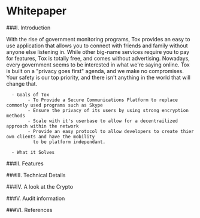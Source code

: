 Whitepaper
==========

###I. Introduction

With the rise of government monitoring programs, Tox provides an easy to use application that allows you to connect with friends and family without anyone else listening in. While other big-name services require you to pay for features, Tox is totally free, and comes without advertising. Nowadays, every government seems to be interested in what we're saying online. Tox is built on a "privacy goes first" agenda, and we make no compromises. Your safety is our top priority, and there isn't anything in the world that will change that.

      - Goals of Tox
            - To Provide a Secure Communications Platform to replace commonly used programs such as Skype
            - Ensure the privacy of its users by using strong encryption methods
            - Scale with it's userbase to allow for a decentrailized approach within the network
            - Provide an easy protocol to allow developers to create thier own clients and have the mobility 
              to be platform independant.
      
      - What it Solves

###II. Features                     

###III. Technical Details

###IV. A look at the Crypto

###V. Audit information

###VI. References
